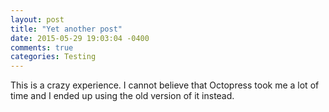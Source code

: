 ```yaml
---
layout: post
title: "Yet another post"
date: 2015-05-29 19:03:04 -0400
comments: true
categories: Testing
---
```

This is a crazy experience. I cannot believe that Octopress took me a lot of time and I ended up using the old version of it instead.
